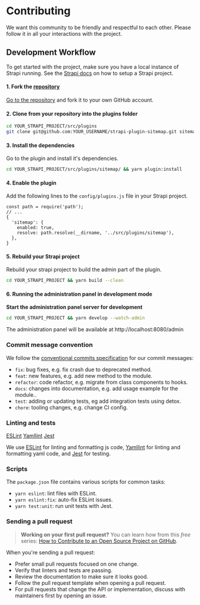 # Contributing

We want this community to be friendly and respectful to each other. Please follow it in all your interactions with the project.

## Development Workflow

To get started with the project, make sure you have a local instance of Strapi running.
See the [Strapi docs](https://github.com/strapi/strapi#getting-started) on how to setup a Strapi project.

#### 1. Fork the [repository](https://github.com/boazpoolman/strapi-plugin-sitemap)

[Go to the repository](https://github.com/boazpoolman/strapi-plugin-sitemap) and fork it to your own GitHub account.

#### 2. Clone from your repository into the plugins folder

```bash
cd YOUR_STRAPI_PROJECT/src/plugins
git clone git@github.com:YOUR_USERNAME/strapi-plugin-sitemap.git sitemap
```

#### 3. Install the dependencies

Go to the plugin and install it's dependencies.

```bash
cd YOUR_STRAPI_PROJECT/src/plugins/sitemap/ && yarn plugin:install
```

#### 4. Enable the plugin

Add the following lines to the `config/plugins.js` file in your Strapi project.

```
const path = require('path');
// ...
{
  'sitemap': {
    enabled: true,
    resolve: path.resolve(__dirname, '../src/plugins/sitemap'),
  },
}
```

#### 5. Rebuild your Strapi project

Rebuild your strapi project to build the admin part of the plugin.

```bash
cd YOUR_STRAPI_PROJECT && yarn build --clean
```

#### 6. Running the administration panel in development mode

**Start the administration panel server for development**

```bash
cd YOUR_STRAPI_PROJECT && yarn develop --watch-admin
```

The administration panel will be available at http://localhost:8080/admin

### Commit message convention

We follow the [conventional commits specification](https://www.conventionalcommits.org/en) for our commit messages:

- `fix`: bug fixes, e.g. fix crash due to deprecated method.
- `feat`: new features, e.g. add new method to the module.
- `refactor`: code refactor, e.g. migrate from class components to hooks.
- `docs`: changes into documentation, e.g. add usage example for the module..
- `test`: adding or updating tests, eg add integration tests using detox.
- `chore`: tooling changes, e.g. change CI config.

### Linting and tests

[ESLint](https://eslint.org/)
[Yamllint](https://github.com/adrienverge/yamllint)
[Jest](https://jestjs.io/)

We use [ESLint](https://eslint.org/) for linting and formatting js code, [Yamllint](https://github.com/adrienverge/yamllint) for linting and formatting yaml code, and [Jest](https://jestjs.io/) for testing.

### Scripts

The `package.json` file contains various scripts for common tasks:

- `yarn eslint`: lint files with ESLint.
- `yarn eslint:fix`: auto-fix ESLint issues.
- `yarn test:unit`: run unit tests with Jest.

### Sending a pull request

> **Working on your first pull request?** You can learn how from this _free_ series: [How to Contribute to an Open Source Project on GitHub](https://egghead.io/series/how-to-contribute-to-an-open-source-project-on-github).

When you're sending a pull request:

- Prefer small pull requests focused on one change.
- Verify that linters and tests are passing.
- Review the documentation to make sure it looks good.
- Follow the pull request template when opening a pull request.
- For pull requests that change the API or implementation, discuss with maintainers first by opening an issue.
